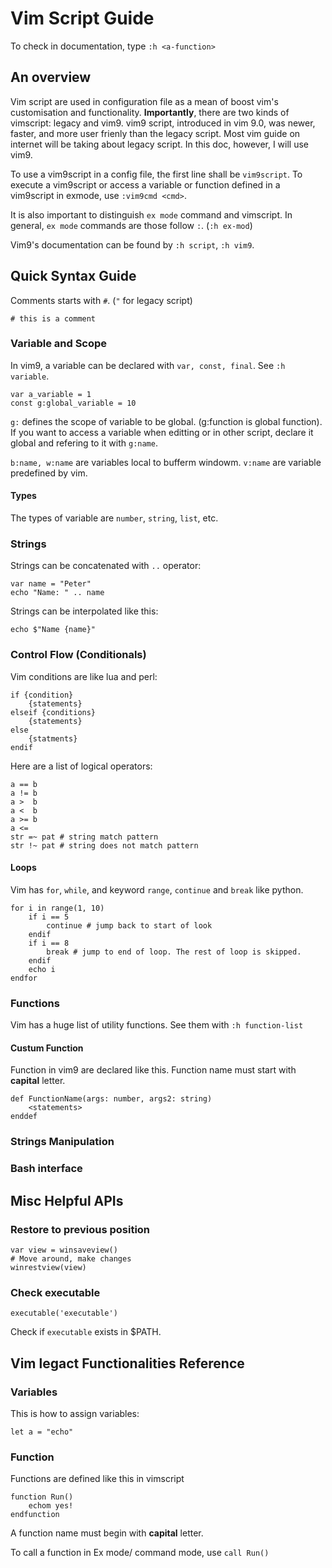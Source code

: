 # Vim Script Guide

To check <a-function> in documentation, type `:h <a-function>`

## An overview

Vim script are used in configuration file as a mean of boost vim's customisation and functionality. **Importantly**, there are two kinds of vimscript: legacy and vim9. vim9 script, introduced in vim 9.0, was newer, faster, and more user frienly than the legacy script. Most vim guide on internet will be taking about legacy script. In this doc, however, I will use vim9.

To use a vim9script in a config file, the first line shall be `vim9script`. To execute a vim9script or access a variable or function defined in a vim9script in exmode, use `:vim9cmd <cmd>`.

It is also important to distinguish `ex mode` command and vimscript. In general, `ex mode` commands are those follow `:`.  (`:h ex-mod`)

Vim9's documentation can be found by `:h script`, `:h vim9`.

## Quick Syntax Guide

Comments starts with `#`. (`"` for legacy script)
```vim9script
# this is a comment
```

### Variable and Scope

In vim9, a variable can be declared with `var, const, final`.  See `:h variable`.

```vim9
var a_variable = 1
const g:global_variable = 10
```

`g:` defines the scope of variable to be global. (g:function is global function). If you want to access a variable when editting or in other script, declare it global and refering to it with `g:name`.

`b:name, w:name` are variables local to bufferm windowm. `v:name` are variable predefined by vim.

#### Types

The types of variable are `number`, `string`, `list`, etc.

### Strings 

Strings can be concatenated with `..` operator:

```vim9
var name = "Peter"
echo "Name: " .. name
```

Strings can be interpolated like this:

```vim9
echo $"Name {name}"
```

### Control Flow (Conditionals)

Vim conditions are like lua and perl:

```vim9
if {condition}
    {statements}
elseif {conditions}
    {statements}
else
    {statments}
endif
```

Here are a list of logical operators:

```
a == b
a != b
a >  b
a <  b
a >= b
a <= 
str =~ pat # string match pattern
str !~ pat # string does not match pattern
```

#### Loops

Vim has `for`, `while`, and keyword `range`, `continue` and `break` like python.

```
for i in range(1, 10)
    if i == 5
        continue # jump back to start of look
    endif
    if i == 8
        break # jump to end of loop. The rest of loop is skipped.
    endif
    echo i
endfor 
```

### Functions

Vim has a huge list of utility functions. See them with `:h function-list`

#### Custum Function

Function in vim9 are declared like this. Function name must start with **capital** letter.

```vim9
def FunctionName(args: number, args2: string)
    <statements>
enddef
```



### Strings Manipulation

### Bash interface

## Misc Helpful APIs

### Restore to previous position

```
var view = winsaveview()
# Move around, make changes
winrestview(view)
```

### Check executable

```
executable('executable')
```
Check if `executable` exists in $PATH.

## Vim legact Functionalities Reference

### Variables

This is how to assign variables:

```
let a = "echo"
```

### Function

Functions are defined like this in vimscript

```
function Run()
    echom yes!
endfunction
```

A function name must begin with **capital** letter.

To call a function in Ex mode/ command mode, use `call Run()`
